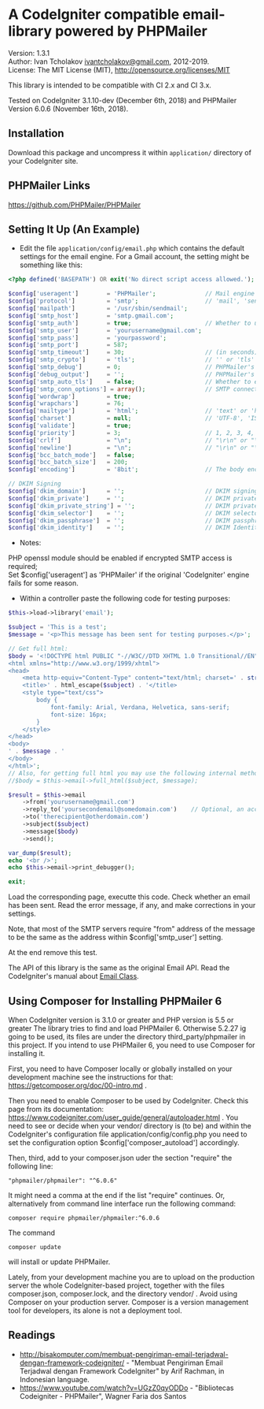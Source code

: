 A CodeIgniter compatible email-library powered by PHPMailer
===========================================================

Version: 1.3.1  
Author: Ivan Tcholakov <ivantcholakov@gmail.com>, 2012-2019.  
License: The MIT License (MIT), http://opensource.org/licenses/MIT

This library is intended to be compatible with CI 2.x and CI 3.x.

Tested on CodeIgniter 3.1.10-dev (December 6th, 2018) and PHPMailer Version 6.0.6 (November 16th, 2018).

Installation
------------

Download this package and uncompress it within `application/` directory of your CodeIgniter site.

PHPMailer Links
---------------

https://github.com/PHPMailer/PHPMailer

Setting It Up (An Example)
--------------------------

* Edit the file `application/config/email.php` which contains the default settings for the email engine. For a Gmail account, the setting might be something like this:

```php
<?php defined('BASEPATH') OR exit('No direct script access allowed.');

$config['useragent']        = 'PHPMailer';              // Mail engine switcher: 'CodeIgniter' or 'PHPMailer'
$config['protocol']         = 'smtp';                   // 'mail', 'sendmail', or 'smtp'
$config['mailpath']         = '/usr/sbin/sendmail';
$config['smtp_host']        = 'smtp.gmail.com';
$config['smtp_auth']        = true;                     // Whether to use SMTP authentication, boolean TRUE/FALSE. If this option is omited or if it is NULL, then SMTP authentication is used when both $config['smtp_user'] and $config['smtp_pass'] are non-empty strings.
$config['smtp_user']        = 'yourusername@gmail.com';
$config['smtp_pass']        = 'yourpassword';
$config['smtp_port']        = 587;
$config['smtp_timeout']     = 30;                       // (in seconds)
$config['smtp_crypto']      = 'tls';                    // '' or 'tls' or 'ssl'
$config['smtp_debug']       = 0;                        // PHPMailer's SMTP debug info level: 0 = off, 1 = commands, 2 = commands and data, 3 = as 2 plus connection status, 4 = low level data output.
$config['debug_output']     = '';                       // PHPMailer's SMTP debug output: 'html', 'echo', 'error_log' or user defined function with parameter $str and $level. NULL or '' means 'echo' on CLI, 'html' otherwise.
$config['smtp_auto_tls']    = false;                    // Whether to enable TLS encryption automatically if a server supports it, even if `smtp_crypto` is not set to 'tls'.
$config['smtp_conn_options'] = array();                 // SMTP connection options, an array passed to the function stream_context_create() when connecting via SMTP.
$config['wordwrap']         = true;
$config['wrapchars']        = 76;
$config['mailtype']         = 'html';                   // 'text' or 'html'
$config['charset']          = null;                     // 'UTF-8', 'ISO-8859-15', ...; NULL (preferable) means config_item('charset'), i.e. the character set of the site.
$config['validate']         = true;
$config['priority']         = 3;                        // 1, 2, 3, 4, 5; on PHPMailer useragent NULL is a possible option, it means that X-priority header is not set at all, see https://github.com/PHPMailer/PHPMailer/issues/449
$config['crlf']             = "\n";                     // "\r\n" or "\n" or "\r"
$config['newline']          = "\n";                     // "\r\n" or "\n" or "\r"
$config['bcc_batch_mode']   = false;
$config['bcc_batch_size']   = 200;
$config['encoding']         = '8bit';                   // The body encoding. For CodeIgniter: '8bit' or '7bit'. For PHPMailer: '8bit', '7bit', 'binary', 'base64', or 'quoted-printable'.

// DKIM Signing
$config['dkim_domain']      = '';                       // DKIM signing domain name, for exmple 'example.com'.
$config['dkim_private']     = '';                       // DKIM private key, set as a file path.
$config['dkim_private_string'] = '';                    // DKIM private key, set directly from a string.
$config['dkim_selector']    = '';                       // DKIM selector.
$config['dkim_passphrase']  = '';                       // DKIM passphrase, used if your key is encrypted.
$config['dkim_identity']    = '';                       // DKIM Identity, usually the email address used as the source of the email.
```

* Notes:

PHP openssl module should be enabled if encrypted SMTP access is required;  
Set $config['useragent'] as 'PHPMailer' if the original 'CodeIgniter' engine fails for some reason.

* Within a controller paste the following code for testing purposes:

```php
$this->load->library('email');

$subject = 'This is a test';
$message = '<p>This message has been sent for testing purposes.</p>';

// Get full html:
$body = '<!DOCTYPE html PUBLIC "-//W3C//DTD XHTML 1.0 Transitional//EN" "http://www.w3.org/TR/xhtml1/DTD/xhtml1-transitional.dtd">
<html xmlns="http://www.w3.org/1999/xhtml">
<head>
    <meta http-equiv="Content-Type" content="text/html; charset=' . strtolower(config_item('charset')) . '" />
    <title>' . html_escape($subject) . '</title>
    <style type="text/css">
        body {
            font-family: Arial, Verdana, Helvetica, sans-serif;
            font-size: 16px;
        }
    </style>
</head>
<body>
' . $message . '
</body>
</html>';
// Also, for getting full html you may use the following internal method:
//$body = $this->email->full_html($subject, $message);

$result = $this->email
    ->from('yourusername@gmail.com')
    ->reply_to('yoursecondemail@somedomain.com')    // Optional, an account where a human being reads.
    ->to('therecipient@otherdomain.com')
    ->subject($subject)
    ->message($body)
    ->send();

var_dump($result);
echo '<br />';
echo $this->email->print_debugger();

exit;
```

Load the corresponding page, executte this code. Check whether an email has been sent. Read the error message, if any, and make corrections in your settings.

Note, that most of the SMTP servers require "from" address of the message to be the same as the address within $config['smtp_user'] setting.

At the end remove this test.

The API of this library is the same as the original Email API. Read the CodeIgniter's manual about [Email Class](https://www.codeigniter.com/user_guide/libraries/email.html).

Using Composer for Installing PHPMailer 6
-----------------------------------------

When CodeIgniter version is 3.1.0 or greater and PHP version is 5.5 or greater The library tries to find and load
PHPMailer 6. Otherwise 5.2.27 ig going to be used, its files are under the directory third_party/phpmailer in this project.
If you intend to use PHPMailer 6, you need to use Composer for installing it.

First, you need to have Composer locally or globally installed on your development machine see the instructions for that: https://getcomposer.org/doc/00-intro.md .

Then you need to enable Composer to be used by CodeIgniter. Check this page from its documentation: https://www.codeigniter.com/user_guide/general/autoloader.html . You need to see or decide when your vendor/ directory is (to be) and within the
CodeIgniter's configuration file application/config/config.php you need to set the configuration option $config['composer_autoload'] accordingly.

Then, third, add to your composer.json uder the section "require" the following line:
```
"phpmailer/phpmailer": "^6.0.6"
```
It might need a comma at the end if the list "require" continues. Or, alternatively from command line interface run the following command:
```
composer require phpmailer/phpmailer:^6.0.6
```
The command
```
composer update
```
will install or update PHPMailer.

Lately, from your development machine you are to upload on the production server the whole CodeIgniter-based project, together with the files composer.json, composer.lock, and the directory vendor/ .
Avoid using Composer on your production server. Composer is a version management tool for developers, its alone is not a deployment tool.

Readings
--------

* http://bisakomputer.com/membuat-pengiriman-email-terjadwal-dengan-framework-codeigniter/ - "Membuat Pengiriman Email Terjadwal dengan Framework CodeIgniter" by Arif Rachman, in Indonesian language.
* https://www.youtube.com/watch?v=UGzZ0qyODDo - "Bibliotecas Codeigniter - PHPMailer", Wagner Faria dos Santos
